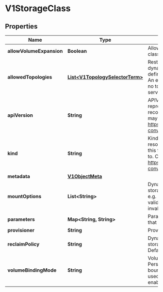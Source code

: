 

# V1StorageClass

## Properties

Name | Type | Description | Notes
------------ | ------------- | ------------- | -------------
**allowVolumeExpansion** | **Boolean** | AllowVolumeExpansion shows whether the storage class allow volume expand |  [optional]
**allowedTopologies** | [**List&lt;V1TopologySelectorTerm&gt;**](V1TopologySelectorTerm.md) | Restrict the node topologies where volumes can be dynamically provisioned. Each volume plugin defines its own supported topology specifications. An empty TopologySelectorTerm list means there is no topology restriction. This field is only honored by servers that enable the VolumeScheduling feature. |  [optional]
**apiVersion** | **String** | APIVersion defines the versioned schema of this representation of an object. Servers should convert recognized schemas to the latest internal value, and may reject unrecognized values. More info: https://git.k8s.io/community/contributors/devel/api-conventions.md#resources |  [optional]
**kind** | **String** | Kind is a string value representing the REST resource this object represents. Servers may infer this from the endpoint the client submits requests to. Cannot be updated. In CamelCase. More info: https://git.k8s.io/community/contributors/devel/api-conventions.md#types-kinds |  [optional]
**metadata** | [**V1ObjectMeta**](V1ObjectMeta.md) |  |  [optional]
**mountOptions** | **List&lt;String&gt;** | Dynamically provisioned PersistentVolumes of this storage class are created with these mountOptions, e.g. [\&quot;ro\&quot;, \&quot;soft\&quot;]. Not validated - mount of the PVs will simply fail if one is invalid. |  [optional]
**parameters** | **Map&lt;String, String&gt;** | Parameters holds the parameters for the provisioner that should create volumes of this storage class. |  [optional]
**provisioner** | **String** | Provisioner indicates the type of the provisioner. | 
**reclaimPolicy** | **String** | Dynamically provisioned PersistentVolumes of this storage class are created with this reclaimPolicy. Defaults to Delete. |  [optional]
**volumeBindingMode** | **String** | VolumeBindingMode indicates how PersistentVolumeClaims should be provisioned and bound.  When unset, VolumeBindingImmediate is used. This field is only honored by servers that enable the VolumeScheduling feature. |  [optional]



